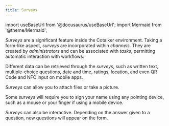 ```yaml
---
title: Surveys
---
```

import useBaseUrl from '@docusaurus/useBaseUrl'; 
import Mermaid from '@theme/Mermaid';


_Surveys_ are a significant feature inside the Cotalker environment. Taking a form-like aspect, _surveys_ are incorporated within _channels_. They are created by _administrators_ and can be associated with _tasks_, permitting automatic interaction with workflows.

Different data can be retrieved through the _surveys_, such as written text, multiple-choice questions, date and time, ratings, location, and even QR Code and NFC input on mobile apps. 
<!-- TODO ##### image of survey form questions -->

_Surveys_ can allow you to attach files or take a picture. 
<!-- TODO ##### image of survey form with file and picture attachment -->

Some _surveys_ will require you to sign your name using any pointing device, such as a mouse or your finger if using a mobile device.
<!-- TODO ##### image of survey form with space for signature -->

_Surveys_ can also be interactive. Depending on the answer given to a question, new questions will appear on the form.
